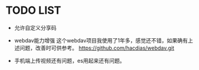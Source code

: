 # TODO LIST

- 允许自定义分享码

- webdav能力增强 这个webdav项目我使用了1年多，感觉还不错，如果确有上述问题，改善时可供参考。
    https://github.com/hacdias/webdav.git

- 手机端上传视频还有问题，es用起来还有问题。



